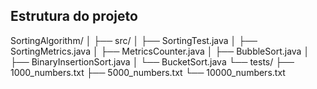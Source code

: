 ## Estrutura do projeto

SortingAlgorithm/
│
├── src/
│   ├── SortingTest.java
│   ├── SortingMetrics.java
│   ├── MetricsCounter.java
│   ├── BubbleSort.java
│   ├── BinaryInsertionSort.java
│   └── BucketSort.java
└── tests/
    ├── 1000_numbers.txt
    ├── 5000_numbers.txt
    └── 10000_numbers.txt
